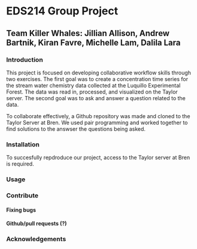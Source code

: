# EDS214 Group Project
## Team Killer Whales: Jillian Allison, Andrew Bartnik, Kiran Favre, Michelle Lam, Dalila Lara


### Introduction
This project is focused on developing collaborative workflow skills through two exercises. The first goal was to create a concentration time series for the stream water chemistry data collected at the Luquillo Experimental Forest. The data was read in, processed, and visualized on the Taylor server. The second goal was to ask and answer a question related to the data. 

To collaborate effectively, a Github repository was made and cloned to the Taylor Server at Bren. We used pair programming and worked together to find solutions to the answser the questions being asked. 

### Installation
To succesfully repdroduce our project, access to the Taylor server at Bren is required. 

### Usage

### Contribute 
#### Fixing bugs
#### Github/pull requests (?)

### Acknowledgements


